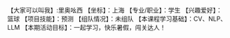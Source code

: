 【大家可以叫我】:里奥吆西
【坐标】：上海
【专业/职业】：学生
【兴趣爱好】： 篮球
【项目技能】：预测
【组队情况】：未组队
【本课程学习基础】：CV、NLP、LLM
【本期活动目标】：一起学习，快乐暑假，闯关达人！
